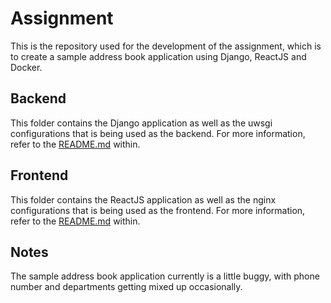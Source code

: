 # Assignment

This is the repository used for the development of the assignment, which is to create a sample address book application using Django, ReactJS and Docker.

## Backend
This folder contains the Django application as well as the uwsgi configurations that is being used as the backend. For more information, refer to the [README.md](backend/README.md) within.

## Frontend
This folder contains the ReactJS application as well as the nginx configurations that is being used as the frontend. For more information, refer to the [README.md](frontend/README.md) within.

## Notes
The sample address book application currently is a little buggy, with phone number and departments getting mixed up occasionally.
